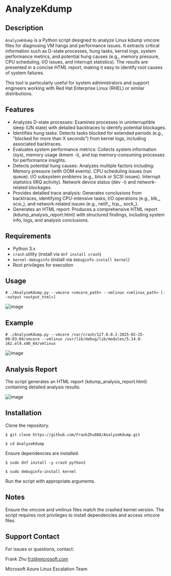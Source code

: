 # AnalyzeKdump

## Description
`AnalyzeKdump` is a Python script designed to analyze Linux kdump vmcore files for diagnosing VM hangs and performance issues. It extracts critical information such as D-state processes, hung tasks, kernel logs, system performance metrics, and potential hung causes (e.g., memory pressure, CPU scheduling, I/O issues, and interrupt statistics). The results are presented in a concise HTML report, making it easy to identify root causes of system failures.

This tool is particularly useful for system administrators and support engineers working with Red Hat Enterprise Linux (RHEL) or similar distributions.

## Features
- Analyzes D-state processes: Examines processes in uninterruptible sleep (UN state) with detailed backtraces to identify potential blockages.
- Identifies hung tasks: Detects tasks blocked for extended periods (e.g., "blocked for more than X seconds") from kernel logs, including associated backtraces.
- Evaluates system performance metrics: Collects system information (sys), memory usage (kmem -i), and top memory-consuming processes for performance insights.
- Detects potential hung causes: Analyzes multiple factors including:
        Memory pressure (with OOM events).
        CPU scheduling issues (run queue).
        I/O subsystem problems (e.g., block or SCSI issues).
        Interrupt statistics (IRQ activity).
        Network device status (dev -i) and network-related blockages.
- Provides detailed trace analysis: Generates conclusions from backtraces, identifying CPU-intensive tasks, I/O operations (e.g., blk_, scsi_), and network-related issues (e.g., netif_, tcp_, sock_).
- Generates an HTML report: Produces a comprehensive HTML report (kdump_analysis_report.html) with structured findings, including system info, logs, and analysis conclusions.

## Requirements
- Python 3.x
- `crash` utility (install via `dnf install crash`)
- `kernel-debuginfo` (install via `debuginfo-install kernel`)
- Root privileges for execution

## Usage
`# ./AnalyzeKdump.py --vmcore <vmcore_path> --vmlinux <vmlinux_path> [--output <output_html>]`

![image](https://github.com/user-attachments/assets/5bf6d2cb-4296-41c1-991f-3ffc094808ab)

## Example
`# ./AnalyzeKdump.py --vmcore /var/crash/127.0.0.1-2025-02-25-08:03:04/vmcore --vmlinux /usr/lib/debug/lib/modules/5.14.0-162.el9.x86_64/vmlinux`

![image](https://github.com/user-attachments/assets/687ce0ba-e998-4977-9c5b-3669fdd0a77b)


## Analysis Report
The script generates an HTML report (kdump_analysis_report.html) containing detailed analysis results.

![image](https://github.com/user-attachments/assets/0c83956f-064b-4b78-bbe5-b8b774371bb6)


## Installation
Clone the repository.
   
`$ git clone https://github.com/FrankZhu888/AnalyzeKdump.git`

`$ cd AnalyzeKdump`

Ensure dependencies are installed.
   
`$ sudo dnf install -y crash python3`

`$ sudo debuginfo-install kernel`

Run the script with appropriate arguments.

## Notes
Ensure the vmcore and vmlinux files match the crashed kernel version.
The script requires root privileges to install dependencies and access vmcore files.

## Support Contact

For issues or questions, contact:

Frank Zhu [frz@microsoft.com](mailto:frz@microsoft.com)

Microsoft Azure Linux Escalation Team
